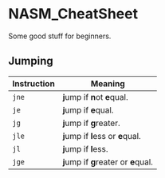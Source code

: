 # NASM_CheatSheet
Some good stuff for beginners.

## Jumping

| Instruction | Meaning                               |
|-------------|---------------------------------------|
| `jne`       | **j**ump if **n**ot **e**qual.        |
| `je`        | **j**ump if **e**qual.                |
| `jg`        | **j**ump if **g**reater.              |
| `jle`       | **j**ump if **l**ess or **e**qual.    |
| `jl`        | **j**ump if **l**ess.                 |
| `jge`       | **j**ump if **g**reater or **e**qual. |
